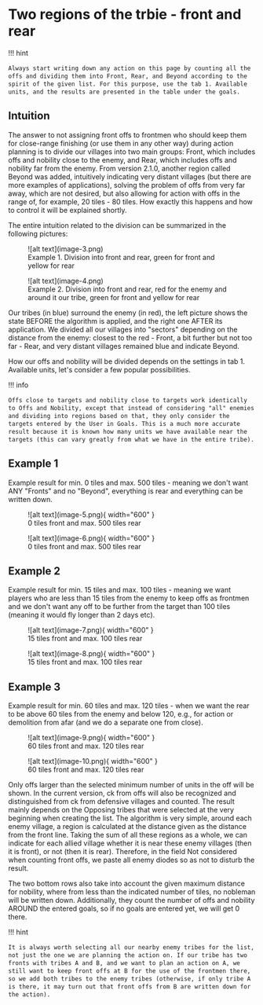 # Two regions of the trbie - front and rear

!!! hint

    Always start writing down any action on this page by counting all the offs and dividing them into Front, Rear, and Beyond according to the spirit of the given list. For this purpose, use the tab 1. Available units, and the results are presented in the table under the goals.

## Intuition

The answer to not assigning front offs to frontmen who should keep them for close-range finishing (or use them in any other way) during action planning is to divide our villages into two main groups: Front, which includes offs and nobility close to the enemy, and Rear, which includes offs and nobility far from the enemy. From version 2.1.0, another region called Beyond was added, intuitively indicating very distant villages (but there are more examples of applications), solving the problem of offs from very far away, which are not desired, but also allowing for action with offs in the range of, for example, 20 tiles - 80 tiles. How exactly this happens and how to control it will be explained shortly.

The entire intuition related to the division can be summarized in the following pictures:

<figure markdown="span">
  ![alt text](image-3.png)
  <figcaption>Example 1. Division into front and rear, green for front and yellow for rear</figcaption>
</figure>

<figure markdown="span">
  ![alt text](image-4.png)
  <figcaption>Example 2. Division into front and rear, red for the enemy and around it our tribe, green for front and yellow for rear</figcaption>
</figure>

Our tribes (in blue) surround the enemy (in red), the left picture shows the state BEFORE the algorithm is applied, and the right one AFTER its application. We divided all our villages into "sectors" depending on the distance from the enemy: closest to the red - Front, a bit further but not too far - Rear, and very distant villages remained blue and indicate Beyond.

How our offs and nobility will be divided depends on the settings in tab 1. Available units, let's consider a few popular possibilities.

!!! info

    Offs close to targets and nobility close to targets work identically to Offs and Nobility, except that instead of considering "all" enemies and dividing into regions based on that, they only consider the targets entered by the User in Goals. This is a much more accurate result because it is known how many units we have available near the targets (this can vary greatly from what we have in the entire tribe).

## Example 1

Example result for min. 0 tiles and max. 500 tiles - meaning we don't want ANY "Fronts" and no "Beyond", everything is rear and everything can be written down.

<figure markdown="span">
  ![alt text](image-5.png){ width="600" }
  <figcaption>0 tiles front and max. 500 tiles rear</figcaption>
</figure>

<figure markdown="span">
  ![alt text](image-6.png){ width="600" }
  <figcaption>0 tiles front and max. 500 tiles rear</figcaption>
</figure>

## Example 2

Example result for min. 15 tiles and max. 100 tiles - meaning we want players who are less than 15 tiles from the enemy to keep offs as frontmen and we don't want any off to be further from the target than 100 tiles (meaning it would fly longer than 2 days etc).

<figure markdown="span">
  ![alt text](image-7.png){ width="600" }
  <figcaption>15 tiles front and max. 100 tiles rear</figcaption>
</figure>

<figure markdown="span">
  ![alt text](image-8.png){ width="600" }
  <figcaption>15 tiles front and max. 100 tiles rear</figcaption>
</figure>

## Example 3

Example result for min. 60 tiles and max. 120 tiles - when we want the rear to be above 60 tiles from the enemy and below 120, e.g., for action or demolition from afar (and we do a separate one from close).

<figure markdown="span">
  ![alt text](image-9.png){ width="600" }
  <figcaption>60 tiles front and max. 120 tiles rear</figcaption>
</figure>

<figure markdown="span">
  ![alt text](image-10.png){ width="600" }
  <figcaption>60 tiles front and max. 120 tiles rear</figcaption>
</figure>

Only offs larger than the selected minimum number of units in the off will be shown. In the current version, ck from offs will also be recognized and distinguished from ck from defensive villages and counted. The result mainly depends on the Opposing tribes that were selected at the very beginning when creating the list. The algorithm is very simple, around each enemy village, a region is calculated at the distance given as the distance from the front line. Taking the sum of all these regions as a whole, we can indicate for each allied village whether it is near these enemy villages (then it is front), or not (then it is rear). Therefore, in the field Not considered when counting front offs, we paste all enemy diodes so as not to disturb the result.

The two bottom rows also take into account the given maximum distance for nobility, where from less than the indicated number of tiles, no nobleman will be written down. Additionally, they count the number of offs and nobility AROUND the entered goals, so if no goals are entered yet, we will get 0 there.

!!! hint

    It is always worth selecting all our nearby enemy tribes for the list, not just the one we are planning the action on. If our tribe has two fronts with tribes A and B, and we want to plan an action on A, we still want to keep front offs at B for the use of the frontmen there, so we add both tribes to the enemy tribes (otherwise, if only tribe A is there, it may turn out that front offs from B are written down for the action).